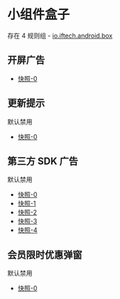 # 小组件盒子

存在 4 规则组 - [io.iftech.android.box](/src/apps/io.iftech.android.box.ts)

## 开屏广告

- [快照-0](https://i.gkd.li/i/14204126)

## 更新提示

默认禁用

- [快照-0](https://i.gkd.li/i/12706195)

## 第三方 SDK 广告

默认禁用

- [快照-0](https://i.gkd.li/i/12706209)
- [快照-1](https://i.gkd.li/i/12706209)
- [快照-2](https://i.gkd.li/i/12706228)
- [快照-3](https://i.gkd.li/i/12706236)
- [快照-4](https://i.gkd.li/i/12706240)

## 会员限时优惠弹窗

默认禁用

- [快照-0](https://i.gkd.li/i/12706226)
